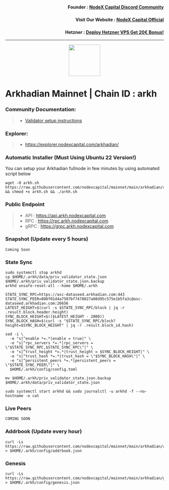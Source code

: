 <h3><p style="font-size:14px" align="right">Founder :
<a href="https://discord.gg/nodexcapital" target="_blank">NodeX Capital Discord Community</a></p></h3>
<h3><p style="font-size:14px" align="right">Visit Our Website :
<a href="https://discord.gg/nodexcapital" target="_blank">NodeX Capital Official</a></p></h3>
<h3><p style="font-size:14px" align="right">Hetzner :
<a href="https://hetzner.cloud/?ref=bMTVi7dcwSgA" target="_blank">Deploy Hetzner VPS Get 20€ Bonus!</a></h3>
<hr>

<p align="center">
  <img height="100" height="auto" src="https://explorer.nodexcapital.com/logos/arkhadian.png">
</p>

# Arkhadian Mainnet | Chain ID : arkh

### Community Documentation:
>- [Validator setup instructions](https://github.com/nodexcapital/mainnet/tree/main/arkhadian)

### Explorer:
>-  https://explorer.nodexcapital.com/arkhadian/

### Automatic Installer (Must Using Ubuntu 22 Version!)
You can setup your Arkhadian fullnode in few minutes by using automated script below
```
wget -O arkh.sh https://raw.githubusercontent.com/nodexcapital/mainnet/main/arkhadian/arkh.sh && chmod +x arkh.sh && ./arkh.sh
```
### Public Endpoint

>- API : https://api.arkh.nodexcapital.com
>- RPC : https://rpc.arkh.nodexcapital.com
>- gRPC : https://grpc.arkh.nodexcapital.com

### Snapshot (Update every 5 hours)
```
Coming Soon
```

### State Sync
```
sudo systemctl stop arkhd
cp $HOME/.arkh/data/priv_validator_state.json $HOME/.arkh/priv_validator_state.json.backup
arkhd unsafe-reset-all --home $HOME/.arkh

STATE_SYNC_RPC=https://asc-dataseed.arkhadian.com:443
STATE_SYNC_PEER=808f01d4a7507bf7478027a08d95c575e1b5fa3c@asc-dataseed.arkhadian.com:26656
LATEST_HEIGHT=$(curl -s $STATE_SYNC_RPC/block | jq -r .result.block.header.height)
SYNC_BLOCK_HEIGHT=$(($LATEST_HEIGHT - 2000))
SYNC_BLOCK_HASH=$(curl -s "$STATE_SYNC_RPC/block?height=$SYNC_BLOCK_HEIGHT" | jq -r .result.block_id.hash)

sed -i \
  -e "s|^enable *=.*|enable = true|" \
  -e "s|^rpc_servers *=.*|rpc_servers = \"$STATE_SYNC_RPC,$STATE_SYNC_RPC\"|" \
  -e "s|^trust_height *=.*|trust_height = $SYNC_BLOCK_HEIGHT|" \
  -e "s|^trust_hash *=.*|trust_hash = \"$SYNC_BLOCK_HASH\"|" \
  -e "s|^persistent_peers *=.*|persistent_peers = \"$STATE_SYNC_PEER\"|" \
  $HOME/.arkh/config/config.toml

mv $HOME/.arkh/priv_validator_state.json.backup $HOME/.arkh/data/priv_validator_state.json

sudo systemctl start arkhd && sudo journalctl -u arkhd -f --no-hostname -o cat
```

### Live Peers
```
COMING SOON
```
### Addrbook (Update every hour)
```
curl -Ls https://raw.githubusercontent.com/nodexcapital/mainnet/main/arkhadian/addrbook.json > $HOME/.arkh/config/addrbook.json
```
### Genesis
```
curl -Ls https://raw.githubusercontent.com/nodexcapital/mainnet/main/arkhadian/genesis.json > $HOME/.arkh/config/genesis.json
```